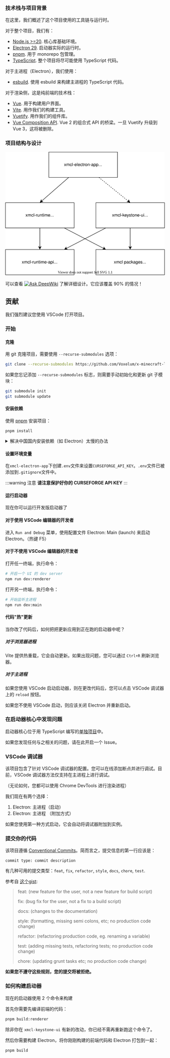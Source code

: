 ### 技术栈与项目背景

在这里，我们概述了这个项目使用的工具链与运行时。

对于整个项目，我们有：

- [Node.js >=20](https://nodejs.org/). 核心库基础环境。
- [Electron 29](https://electron.atom.io). 启动器实际的运行时。
- [pnpm](https://pnpm.io/). 用于 monorepo 包管理。
- [TypeScript](https://www.typescriptlang.org/). 整个项目将尽可能使用 TypeScript 代码。

对于主进程（Electron），我们使用：

- [esbuild](https://esbuild.github.io/). 使用 esbuild 来构建主进程的 TypeScript 代码。

对于渲染侧，这是纯前端的技术栈：

- [Vue](https://vuejs.org). 用于构建用户界面。
- [Vite](https://vitejs.dev/). 用作我们的构建工具。
- [Vuetify](https://vuetifyjs.com/). 用作我们的组件库。
- [Vue Composition API](https://github.com/vuejs/composition-api). Vue 2 的组合式 API 的桥梁。一旦 Vuetify 升级到 Vue 3，这将被删除。

### 项目结构与设计

![diagram](../../assets/diagram.svg)

可以查看 [![Ask DeepWiki](https://deepwiki.com/badge.svg)](https://deepwiki.com/Voxelum/x-minecraft-launcher) 了解详细设计。它应该覆盖 90% 的情况！

## 贡献

我们强烈建议您使用 VSCode 打开项目。

### 开始

#### 克隆

用 git 克隆项目，需要使用 `--recurse-submodules` 选项：

```bash
git clone --recurse-submodules https://github.com/Voxelum/x-minecraft-launcher
```

如果您忘记添加 `--recurse-submodules` 标志，则需要手动初始化和更新 git 子模块：

```bash
git submodule init
git submodule update
```

#### 安装依赖

使用 [pnpm](https://pnpm.io) 安装项目：

```
pnpm install
```

<details>
  <summary> 解决中国国内安装依赖（如 Electron）太慢的办法 </summary>

  打开您的 git bash，在 `pnpm i` 前面加上 `registry=https://registry.npm.taobao.org electron_mirror="https://npm.taobao.org/mirrors/electron/"`。使用国内阿里提供的 npm 以及 Electron 的镜像。

  最终输入的 command 也就是

  ```bash
  registry=https://registry.npm.taobao.org electron_mirror="https://npm.taobao.org/mirrors/electron/" pnpm i
  ```
</details>

#### 设置环境变量
在`xmcl-electron-app`下创建`.env`文件来设置`CURSEFORGE_API_KEY`。`.env`文件已被添加到`.gitignore`文件中。

:::warning 注意
**请注意保护好你的 CURSEFORGE API KEY**
:::

#### 运行启动器

现在你可以运行开发版启动器了

#### 对于使用 VSCode 编辑器的开发者

进入 `Run and Debug` 菜单，使用配置文件 Electron: Main (launch) 来启动 Electron。（热键 F5）

#### 对于不使用 VSCode 编辑器的开发者

打开任一终端，执行命令：

```bash
# 开启一个 UI 的 dev server
npm run dev:renderer
```

打开另一终端，执行命令：

``` bash
# 开始监听主进程
npm run dev:main
```

#### 代码"热"更新

当你改了代码后，如何把把更新应用到正在跑的启动器中呢？

##### 对于浏览器进程

Vite 提供热重载，它会自动更新。如果出现问题，您可以通过 `Ctrl+R` 刷新浏览器。

##### 对于主进程

如果您使用 VSCode 启动启动器，则在更改代码后，您可以点击 VSCode 调试器上的 `reload` 按钮。

如果您不使用 VSCode 启动，则应该关闭 Electron 并重新启动。

### 在启动器核心中发现问题

启动器核心位于用 TypeScript 编写的[单独项目](https://github.com/voxelum/minecraft-launcher-core-node)中。

如果您发现任何与之相关的问题，请在此开启一个 Issue。

### VSCode 调试器

该项目包含了针对 VSCode 调试器的配置。您可以在线添加断点并进行调试。目前，VSCode 调试器方法仅支持在主进程上进行调试。

（无论如何，您都可以使用 Chrome DevTools 进行渲染进程）

我们现在有两个选择：

1. Electron: 主进程（启动）
2. Electron: 主进程 （附加方式）

如果您使用第一种方式启动，它会自动将调试器附加到实例。


### 提交你的代码

该项目遵循 [Conventional Commits](https://www.conventionalcommits.org/en/v1.0.0-beta.3/)。简而言之，提交信息的第一行应该是：

```
commit type: commit description
```

有几种可用的提交类型：`feat`, `fix`, `refactor`, `style`, `docs`, `chore`, `test`.

参考自 [这个gist](https://gist.github.com/joshbuchea/6f47e86d2510bce28f8e7f42ae84c716):

> feat: (new feature for the user, not a new feature for build script)
>
> fix: (bug fix for the user, not a fix to a build script)
>
> docs: (changes to the documentation)
>
> style: (formatting, missing semi colons, etc; no production code change)
>
> refactor: (refactoring production code, eg. renaming a variable)
>
> test: (adding missing tests, refactoring tests; no production code change)
>
> chore: (updating grunt tasks etc; no production code change)

**如果您不遵守这些规则，您的提交将被拒绝。**

### 如何构建启动器

现在的启动器使用 2 个命令来构建

首先你需要先编译前端的代码：

```bash
pnpm build:renderer
```

除非你在 `xmcl-keystone-ui` 有新的改动，你已经不需再重新跑这个命令了。

然后你需要构建 Electron，将你刚刚构建的前端代码和 Electron 打包到一起：

```bash
pnpm build
```
